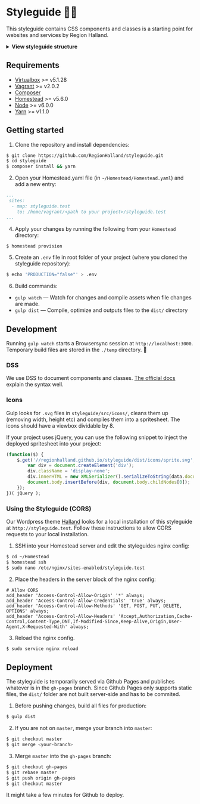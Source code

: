 # Styleguide 💅🏾

This styleguide contains CSS components and classes is a starting point for websites and services by Region Halland.

<details><summary><strong>View styleguide structure</strong></summary>
<p>


```sh
styleguide/                    # → Root
├── src/                       # → Source files
│   ├── fonts/                 # → Fonts used
│   ├── icons/                 # → Icon source files
│   ├── img/                   # → Static images, like Region Halland logo
│   ├── js/                    # → Javascript files
│   ├── php/                   # → PHP (Presentation purposes only)
│   │   ├── cache/             # → Cached blade files (never edit, never commit)
│   │   ├── views/             # → Blade views
│   │   ├── App.php            # → Build views
│   ├── scss/                  # → SCSS Files
│   │   ├── main.scss          # → Styleguide entry file
│   │   ├── presentation.scss  # → Presentational SCSS Entry file
│   │   ├── base/              # → Reset and font declarations
│   │   ├── components/        # → Components
│   │   ├── config/            # → Utility classes
│   │   ├── mixins/            # → Mixins
│   │   ├── presentation/      # → Presentational css (not compiled)
│   │   ├── settings/          # → Variables
│   ├── icons-template.scss    # → (Presentational only) Template for icons
├── docs/                      # → Automatically generated docs (never edit)
├── temp/                      # → Locally built assets (never edit, never commit)
├── dist/                      # → Built assets (never edit)
├── .env                       # → Environment variables (never commit)
├── composer.json              # → PHP dependencies
├── composer.lock              # → Composer lock file (never edit)
├── package.json               # → Node.js dependencies and scripts
├── package.lock               # → NPM lock file (never edit)
├── node_modules/              # → Node.js packages (never edit, never commit)
└── vendor/                    # → Composer packages (never edit, never commit)
```

<p>
</details>

## Requirements

* [Virtualbox](https://www.virtualbox.org/) >= v5.1.28 
* [Vagrant](https://www.vagrantup.com/) >= v2.0.2 
* [Composer](https://getcomposer.org/)
* [Homestead](https://laravel.com/docs/5.6/homestead) >= v5.6.0
* [Node](https://nodejs.org/en/) >= v6.0.0 
* [Yarn](https://yarnpkg.com/) >= v1.1.0 


## Getting started

1. Clone the repository and install dependencies:
```sh
$ git clone https://github.com/RegionHalland/styleguide.git
$ cd styleguide
$ composer install && yarn
```

2. Open your Homestead.yaml file (in `~/Homestead/Homestead.yaml`) and add a new entry: 
```yaml
...
 sites:    
  - map: styleguide.test
    to: /home/vagrant/<path to your project>/styleguide.test
...
```

4. Apply your changes by running the following from your `Homestead` directory:
```sh
$ homestead provision
```

5. Create an `.env` file in root folder of your project (where you cloned the styleguide repository):
```sh
$ echo 'PRODUCTION="false"' > .env
```

6. Build commands:
* `gulp watch` — Watch for changes and compile assets when file changes are made.
* `gulp dist` — Compile, optimize and outputs files to the `dist/` directory


## Development

Running `gulp watch` starts a Browsersync session at `http://localhost:3000`. Temporary build files are stored in the `./temp` directory. :tada:

### DSS

We use DSS to document components and classes. [The official docs](https://github.com/DSSWG/DSS) explain the syntax well.

### Icons

Gulp looks for `.svg` files in `styleguide/src/icons/`, cleans them up (removing width, height etc) and compiles them into a spritesheet. The icons should have a viewbox dividable by 8.

If your project uses jQuery, you can use the following snippet to inject the deployed spritesheet into your project:

```js
(function($) {
	$.get('//regionhalland.github.io/styleguide/dist/icons/sprite.svg', function(data) {
		var div = document.createElement('div');
		div.className = 'display-none';
		div.innerHTML = new XMLSerializer().serializeToString(data.documentElement);
		document.body.insertBefore(div, document.body.childNodes[0]);
	});
})( jQuery );
```

### Using the Styleguide (CORS)

Our Wordpress theme [Halland](https://github.com/RegionHalland/halland) looks for a local installation of this styleguide at `http://styleguide.test`. Follow these instructions to allow CORS requests to your local installation.

1. SSH into your Homestead server and edit the styleguides nginx config:
```sh
$ cd ~/Homestead
$ homestead ssh
$ sudo nano /etc/nginx/sites-enabled/styleguide.test
```

2. Place the headers in the server block of the nginx config:
```nginx
# Allow CORS
add_header 'Access-Control-Allow-Origin' '*' always;
add_header 'Access-Control-Allow-Credentials' 'true' always;
add_header 'Access-Control-Allow-Methods' 'GET, POST, PUT, DELETE, OPTIONS' always;
add_header 'Access-Control-Allow-Headers' 'Accept,Authorization,Cache-Control,Content-Type,DNT,If-Modified-Since,Keep-Alive,Origin,User-Agent,X-Requested-With' always;
```

3. Reload the nginx config.
```sh
$ sudo service nginx reload
```

## Deployment

The styleguide is temporarily served via Github Pages and publishes whatever is in the `gh-pages` branch. Since Github Pages only supports static files, the `dist/` folder are not built server-side and has to be commited. 

1. Before pushing changes, build all files for production:
```sh
$ gulp dist
```

2. If you are not on `master`, merge your branch into `master`:
```sh
$ git checkout master
$ git merge <your-branch>
```

3. Merge `master` into the `gh-pages` branch:
```sh
$ git checkout gh-pages
$ git rebase master
$ git push origin gh-pages
$ git checkout master
```

It might take a few minutes for Github to deploy.
